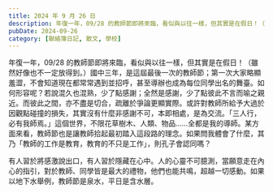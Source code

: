 ```yaml
---
title: 2024 年 9 月 26 日
description: 年復一年，09/28 的教師節即將來臨，看似與以往一樣，但其實是在假日！（雖然好像也不一定放得到。）國中三年，是這屆最後一次的教師節；第一次大家略顯羞澀，不會知道現在都常常遇到並招呼，甚至導辦也成為每……
pubDate: 2024-09-26
category: [聯絡簿日記, 散文, 學校]
---
```


年復一年，09/28 的教師節即將來臨，看似與以往一樣，但其實是在假日！（雖然好像也不一定放得到。）國中三年，是這屆最後一次的教師節；第一次大家略顯羞澀，不會知道現在都常常遇到並招呼，甚至導辦也成為每位同學出名的舞臺。如何形容呢？若說混久也混熟，少了點感謝；全然是感謝，少了點彼此不言而喻之親近。而彼此之間，亦不盡是切合，疏離於爭論更顯實際。或許對教師所給予大過於因觀點碰撞的損失，其實沒有什麼非感謝不可，本即相處，是為交流。「三人行，必有我師焉。」這個世界，不限花草樹木、人類、物品……全都是我的導師。某方面來看，教師節也是讓教師拾起最初踏入這段路的理念。如果問我體會了什麼，其乃「教師的工作是教育，教育的不只是工作」，則孔子會認同嗎？

有人習於將感激說出口，有人習於隱藏在心中。人的心靈不可臆測，當願意走在內心的指引，對於教師、同學皆是最大的禮物，他們也能共鳴，超越一切感動。如果以地下水舉例，教師節是泉水，平日是含水層。
